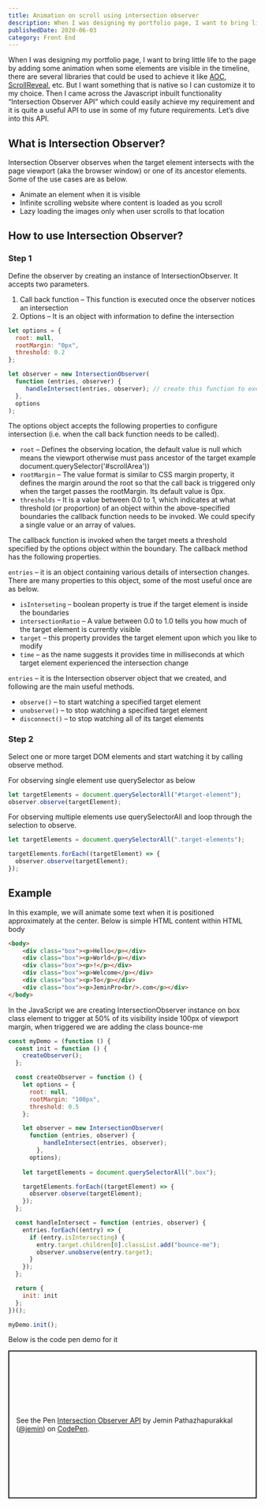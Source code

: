 ```yaml
---
title: Animation on scroll using intersection observer
description: When I was designing my portfolio page, I want to bring little life to the page by adding some animation when some elements are visible in the timeline, there are several libraries that could be used to achieve it like AOC, ScrollReveal, etc. But I want something that is native so I can customize it to my choice. Then I came across the Javascript inbuilt functionality “Intersection Observer API” which could easily achieve my requirement and it is quite a useful API to use in some of my future requirements. Let’s dive into this API.
publishedDate: 2020-06-03
category: Front End
---
```


When I was designing my portfolio page, I want to bring little life to the page by adding some animation when some elements are visible in the timeline, there are several libraries that could be used to achieve it like [AOC](https://michalsnik.github.io/aos/), [ScrollReveal](https://scrollrevealjs.org/), etc. But I want something that is native so I can customize it to my choice. Then I came across the Javascript inbuilt functionality “Intersection Observer API” which could easily achieve my requirement and it is quite a useful API to use in some of my future requirements. Let’s dive into this API.

## What is Intersection Observer?
Intersection Observer observes when the target element intersects with the page viewport (aka the browser window) or one of its ancestor elements. Some of the use cases are as below.

- Animate an element when it is visible
- Infinite scrolling website where content is loaded as you scroll
- Lazy loading the images only when user scrolls to that location

## How to use Intersection Observer?

### Step 1

Define the observer by creating an instance of IntersectionObserver. It accepts two parameters.

1) Call back function – This function is executed once the observer notices an intersection
2) Options – It is an object with information to define the intersection

```js
let options = {
  root: null,
  rootMargin: "0px",
  threshold: 0.2
};

let observer = new IntersectionObserver(
  function (entries, observer) {
     handleIntersect(entries, observer); // create this function to execute
  }, 
  options
);
```

The options object accepts the following properties to configure intersection (i.e. when the call back function needs to be called).

- `root` – Defines the observing location, the default value is null which means the viewport otherwise must pass ancestor of the target example document.querySelector('#scrollArea'))
- `rootMargin` – The value format is similar to CSS margin property, it defines the margin around the root so that the call back is triggered only when the target passes the rootMargin. Its default value is 0px.
- `thresholds` – It is a value between 0.0 to 1, which indicates at what threshold (or proportion) of an object within the above-specified boundaries the callback function needs to be invoked. We could specify a single value or an array of values.

The callback function is invoked when the target meets a threshold specified by the options object within the boundary. The callback method has the following properties.

`entries` – it is an object containing various details of intersection changes. There are many properties to this object, some of the most useful once are as below.

- `isInterseting` – boolean property is true if the target element is inside the boundaries
- `intersectionRatio` – A value between 0.0 to 1.0 tells you how much of the target element is currently visible
- `target` – this property provides the target element upon which you like to modify
- `time` – as the name suggests it provides time in milliseconds at which target element experienced the intersection change

`entries` – it is the Intersection observer object that we created, and following are the main useful methods.

- `observe()` – to start watching a specified target element
- `unobserve()` – to stop watching a specified target element
- `disconnect()` – to stop watching all of its target elements

### Step 2

Select one or more target DOM elements and start watching it by calling observe method.

For observing single element use querySelector as below

```js
let targetElements = document.querySelectorAll("#target-element");
observer.observe(targetElement);
```

For observing multiple elements use querySelectorAll and loop through the selection to observe.

```js
let targetElements = document.querySelectorAll(".target-elements");

targetElements.forEach((targetElement) => {
  observer.observe(targetElement);
});
```

## Example

In this example, we will animate some text when it is positioned approximately at the center. Below is simple HTML content within HTML body

```html
<body>
    <div class="box"><p>Hello</p></div>
    <div class="box"><p>World</p></div>
    <div class="box"><p>!</p></div>
    <div class="box"><p>Welcome</p></div>
    <div class="box"><p>To</p></div>
    <div class="box"><p>JeminPro<br/>.com</p></div>
</body>
```

In the JavaScript we are creating IntersectionObserver instance on box class element to trigger at 50% of its visibility inside 100px of viewport margin, when triggered we are adding the class bounce-me

```js
const myDemo = (function () {
  const init = function () {
    createObserver();
  };

  const createObserver = function () {
    let options = {
      root: null,
      rootMargin: "100px",
      threshold: 0.5
    };

    let observer = new IntersectionObserver(
      function (entries, observer) {
          handleIntersect(entries, observer); 
        }, 
      options);
    
    let targetElements = document.querySelectorAll(".box");

    targetElements.forEach((targetElement) => {
      observer.observe(targetElement);
    });
  };

  const handleIntersect = function (entries, observer) {
    entries.forEach((entry) => {
      if (entry.isIntersecting) {
        entry.target.children[0].classList.add("bounce-me");
        observer.unobserve(entry.target);
      }
    });
  };

  return {
    init: init
  };
})();

myDemo.init();
```

Below is the code pen demo for it

<p class="codepen" data-height="300" data-default-tab="html,result" data-slug-hash="XWXrQvJ" data-user="jemin" style="height: 300px; box-sizing: border-box; display: flex; align-items: center; justify-content: center; border: 2px solid; margin: 1em 0; padding: 1em;">
  <span>See the Pen <a href="https://codepen.io/jemin/pen/XWXrQvJ">
  Intersection Observer API</a> by Jemin Pathazhapurakkal (<a href="https://codepen.io/jemin">@jemin</a>)
  on <a href="https://codepen.io">CodePen</a>.</span>
</p>
<script async src="https://cpwebassets.codepen.io/assets/embed/ei.js"></script>
